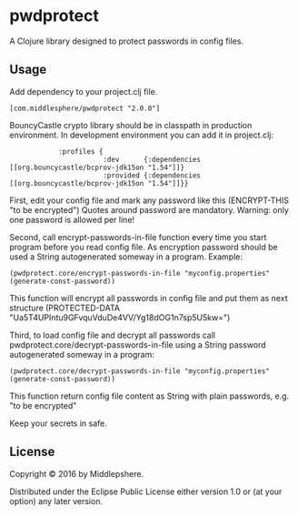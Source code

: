 # pwdprotect

A Clojure library designed to protect passwords in config files.

## Usage

Add dependency to your project.clj file.

```
[com.middlesphere/pwdprotect "2.0.0"]
```

BouncyCastle crypto library should be in classpath in production environment. 
In development environment you can add it in project.clj:
```
            :profiles {
                       :dev      {:dependencies [[org.bouncycastle/bcprov-jdk15on "1.54"]]}
                       :provided {:dependencies [[org.bouncycastle/bcprov-jdk15on "1.54"]]}}
```

First, edit your config file and mark any password like this (ENCRYPT-THIS "to be encrypted")
Quotes around password are mandatory. Warning: only one password is allowed per line!

Second, call encrypt-passwords-in-file function every time you start program before you read config file.
As encryption password should be used a String autogenerated someway in a program.
Example:
```
(pwdprotect.core/encrypt-passwords-in-file "myconfig.properties" (generate-const-password))
```
This function will encrypt all passwords in config file and 
put them as next structure (PROTECTED-DATA "Ua5T4UPIntu9GFvquVduDe4VV/Yg18dOG1n7sp5U5kw=")

Third, to load config file and decrypt all passwords call pwdprotect.core/decrypt-passwords-in-file using a String 
password autogenerated someway in a program:
```
(pwdprotect.core/decrypt-passwords-in-file "myconfig.properties" (generate-const-password))
```
This function return config file content as String with plain passwords, e.g. "to be encrypted" 

Keep your secrets in safe. 

## License

Copyright © 2016 by Middlepshere.

Distributed under the Eclipse Public License either version 1.0 or (at
your option) any later version.
